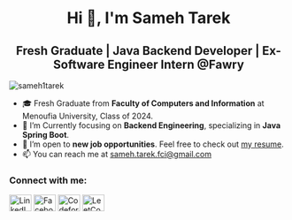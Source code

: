 <h1 align="center">Hi 👋, I'm Sameh Tarek</h1>
<h2 align="center">Fresh Graduate | Java Backend Developer | Ex-Software Engineer Intern @Fawry</h2>

<p align="left"> 
  <img src="https://komarev.com/ghpvc/?username=sameh1tarek&label=Profile%20views&color=0e75b6&style=flat" alt="sameh1tarek" /> 
</p>

- 🎓 Fresh Graduate from **Faculty of Computers and Information** at Menoufia University, Class of 2024.
- 🌱 I’m Currently focusing on **Backend Engineering**, specializing in **Java Spring Boot**.
- 💼 I’m open to **new job opportunities**. Feel free to check out [my resume](https://drive.google.com/file/d/1FuBLESaXFfO5ytz14mYIEC0nd1csdCQQ/view?usp=sharing).
- 📫 You can reach me at [sameh.tarek.fci@gmail.com](mailto:sameh.tarek.fci@gmail.com)

<h3 align="left">Connect with me:</h3>
<p align="left">
  <a href="https://www.linkedin.com/in/sameh-tarek-mohamed-766a0a234/" target="_blank"><img align="center" src="https://raw.githubusercontent.com/rahuldkjain/github-profile-readme-generator/master/src/images/icons/Social/linked-in-alt.svg" alt="LinkedIn" height="30" width="40" /></a>
  <a href="https://www.facebook.com/profile.php?id=100006889636763" target="_blank"><img align="center" src="https://raw.githubusercontent.com/rahuldkjain/github-profile-readme-generator/master/src/images/icons/Social/facebook.svg" alt="Facebook" height="30" width="40" /></a>
  <a href="https://codeforces.com/profile/sameh_tarek1" target="_blank"><img align="center" src="https://raw.githubusercontent.com/rahuldkjain/github-profile-readme-generator/master/src/images/icons/Social/codeforces.svg" alt="Codeforces" height="30" width="40" /></a>
  <a href="https://www.leetcode.com/samehtarek" target="_blank"><img align="center" src="https://raw.githubusercontent.com/rahuldkjain/github-profile-readme-generator/master/src/images/icons/Social/leet-code.svg" alt="LeetCode" height="30" width="40" /></a>
</p>

